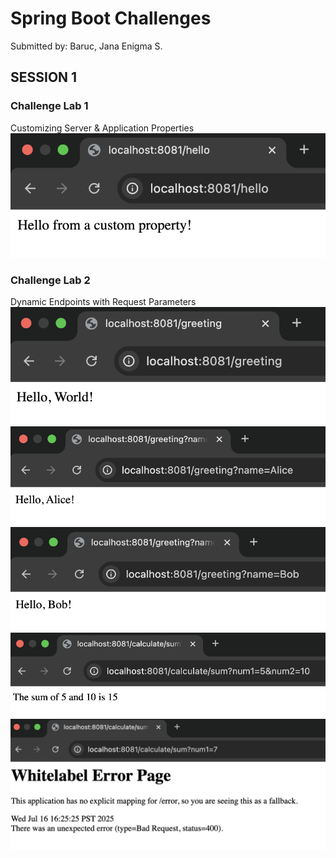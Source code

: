 # Spring Boot Challenges
Submitted by: Baruc, Jana Enigma S.

## SESSION 1
### Challenge Lab 1
Customizing Server & Application Properties
![Challenge Lab 1 Output](outputs/session1_lab1.png)

### Challenge Lab 2
Dynamic Endpoints with Request Parameters
![Challenge Lab 2 Output 1](outputs/session1_lab2_01.png)
![Challenge Lab 2 Output 1](outputs/session1_lab2_02.png)
![Challenge Lab 2 Output 1](outputs/session1_lab2_03.png)
![Challenge Lab 2 Output 1](outputs/session1_lab2_04.png)
![Challenge Lab 2 Output 1](outputs/session1_lab2_05.png)

